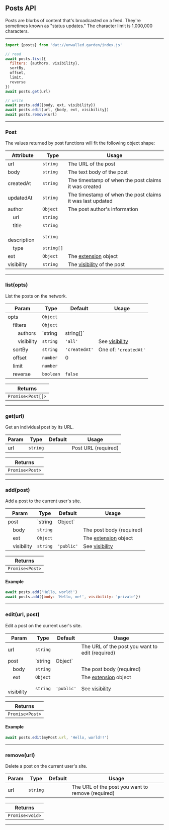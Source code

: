 ## Posts API

Posts are blurbs of content that's broadcasted on a feed. They're sometimes known as "status updates." The character limit is 1,000,000 characters.

---

```js
import {posts} from 'dat://unwalled.garden/index.js'

// read
await posts.list({
  filters: {authors, visibility},
  sortBy,
  offset,
  limit,
  reverse
})
await posts.get(url)

// write
await posts.add({body, ext, visibility})
await posts.edit(url, {body, ext, visibility})
await posts.remove(url)
```

---

### Post

The values returned by post functions will fit the following object shape:

|Attribute|Type|Usage|
|-|-|-|
|url|`string`|The URL of the post|
|body|`string`|The text body of the post|
|createdAt|`string`|The timestamp of when the post claims it was created|
|updatedAt|`string`|The timestamp of when the post claims it was last updated|
|author|`Object`|The post author's information|
|&emsp;url|`string`||
|&emsp;title|`string`||
|&emsp;description|`string`||
|&emsp;type|`string[]`||
|ext|`Object`|The [extension](/docs/how-to-extend-schemas) object|
|visibility|`string`|The [visibility](/docs/common-fields#visibility) of the post|

---

### list(opts)

List the posts on the network.

|Param|Type|Default|Usage|
|-|-|-|-|
|opts|`Object`|||
|&emsp;filters|`Object`|||
|&emsp;&emsp;authors|`string|string[]`||Site URLs|
|&emsp;&emsp;visibility|`string`|`'all'`|See [visibility](/docs/common-fields#visibility)|
|&emsp;sortBy|`string`|`'createdAt'`|One of: `'createdAt'`|
|&emsp;offset|`number`|0||
|&emsp;limit|`number`|||
|&emsp;reverse|`boolean`|`false`||

|Returns|
|-|
|`Promise<Post[]>`|

---

### get(url)

Get an individual post by its URL.

|Param|Type|Default|Usage|
|-|-|-|-|
|url|`string`||Post URL (required)|

|Returns|
|-|
|`Promise<Post>`|

---

### add(post)

Add a post to the current user's site.

|Param|Type|Default|Usage|
|-|-|-|-|
|post|`string|Object`||If a string, specifies the body (required)|
|&emsp;body|`string`||The post body (required)|
|&emsp;ext|`Object`||The [extension](/docs/how-to-extend-schemas) object|
|&emsp;visibility|`string`|`'public'`|See [visibility](/docs/common-fields#visibility)|

|Returns|
|-|
|`Promise<Post>`|

#### Example

```js
await posts.add('Hello, world!')
await posts.add({body: 'Hello, me!', visibility: 'private'})
```

---

### edit(url, post)

Edit a post on the current user's site.

|Param|Type|Default|Usage|
|-|-|-|-|
|url|`string`||The URL of the post you want to edit (required)|
|post|`string|Object`||If a string, specifies the body (required)|
|&emsp;body|`string`||The post body (required)|
|&emsp;ext|`Object`||The [extension](/docs/how-to-extend-schemas) object|
|&emsp;visibility|`string`|`'public'`|See [visibility](/docs/common-fields#visibility)|

|Returns|
|-|
|`Promise<Post>`|

#### Example

```js
await posts.edit(myPost.url, 'Hello, world!!')
```

---

### remove(url)

Delete a post on the current user's site.

|Param|Type|Default|Usage|
|-|-|-|-|
|url|`string`||The URL of the post you want to remove (required)|

|Returns|
|-|
|`Promise<void>`|

---